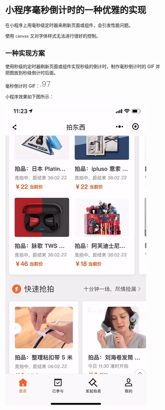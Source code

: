 # 小程序毫秒倒计时的一种优雅的实现

在小程序上用毫秒级定时器来刷新页面或组件，会引发性能问题。

使用 `canvas` 又对字体样式无法进行很好的控制。

## 一种实现方案

使用秒级的定时器刷新页面或组件实现秒级的倒计时，制作毫秒倒计时的 GIF 并把图放到秒级倒计时后面。

毫秒倒计时 GIF：![countdown](./countdown.gif)

小程序效果如下图所示：

![countdown](./demo.gif)






